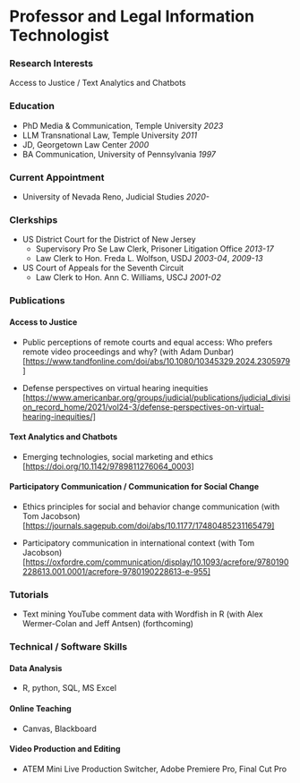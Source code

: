 # Professor and Legal Information Technologist

### Research Interests
Access to Justice / Text Analytics and Chatbots

### Education
- PhD Media & Communication, Temple University _2023_
- LLM Transnational Law, Temple University _2011_
- JD, Georgetown Law Center _2000_
- BA Communication, University of Pennsylvania _1997_

### Current Appointment
- University of Nevada Reno, Judicial Studies _2020-_

### Clerkships
- US District Court for the District of New Jersey
  - Supervisory Pro Se Law Clerk, Prisoner Litigation Office _2013-17_
  - Law Clerk to Hon. Freda L. Wolfson, USDJ _2003-04_, _2009-13_
- US Court of Appeals for the Seventh Circuit
  - Law Clerk to Hon. Ann C. Williams, USCJ _2001-02_

### Publications 

#### Access to Justice
- Public perceptions of remote courts and equal access: Who prefers remote video proceedings and why? (with Adam Dunbar) [https://www.tandfonline.com/doi/abs/10.1080/10345329.2024.2305979]
  
- Defense perspectives on virtual hearing inequities [https://www.americanbar.org/groups/judicial/publications/judicial_division_record_home/2021/vol24-3/defense-perspectives-on-virtual-hearing-inequities/]

#### Text Analytics and Chatbots
- Emerging technologies, social marketing and ethics [https://doi.org/10.1142/9789811276064_0003]

#### Participatory Communication / Communication for Social Change
- Ethics principles for social and behavior change communication (with Tom Jacobson) [https://journals.sagepub.com/doi/abs/10.1177/17480485231165479]
  
- Participatory communication in international context (with Tom Jacobson) [https://oxfordre.com/communication/display/10.1093/acrefore/9780190228613.001.0001/acrefore-9780190228613-e-955]

### Tutorials
- Text mining YouTube comment data with Wordfish in R (with Alex Wermer-Colan and Jeff Antsen) (forthcoming)

### Technical / Software Skills

#### Data Analysis
- R, python, SQL, MS Excel

#### Online Teaching
- Canvas, Blackboard

#### Video Production and Editing
- ATEM Mini Live Production Switcher, Adobe Premiere Pro, Final Cut Pro
